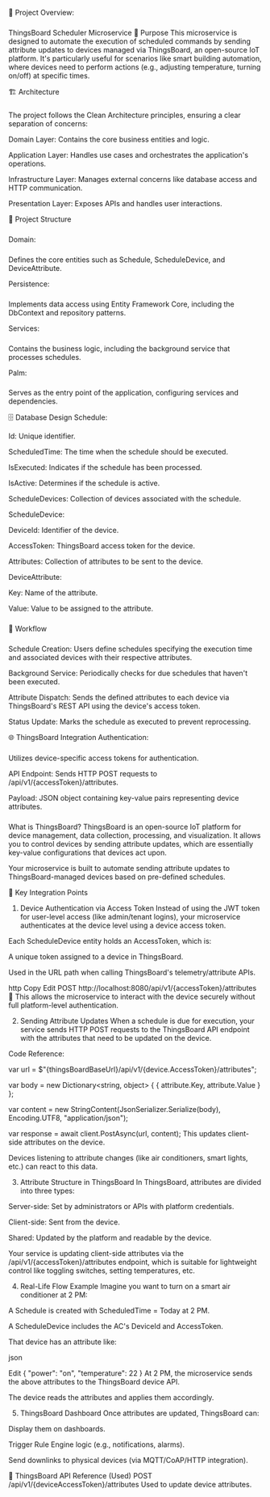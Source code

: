 📘 Project Overview:
###
ThingsBoard Scheduler Microservice
🎯 Purpose
This microservice is designed to automate the execution of scheduled commands by sending attribute updates to devices managed via ThingsBoard, an open-source IoT platform. It's particularly useful for scenarios like smart building automation, where devices need to perform actions (e.g., adjusting temperature, turning on/off) at specific times.

🏗️ Architecture
###
The project follows the Clean Architecture principles, ensuring a clear separation of concerns:

Domain Layer: Contains the core business entities and logic.

Application Layer: Handles use cases and orchestrates the application's operations.

Infrastructure Layer: Manages external concerns like database access and HTTP communication.

Presentation Layer: Exposes APIs and handles user interactions.

📁 Project Structure
###
Domain:
###
Defines the core entities such as Schedule, ScheduleDevice, and DeviceAttribute.

Persistence:
###
Implements data access using Entity Framework Core, including the DbContext and repository patterns.

Services: 
###
Contains the business logic, including the background service that processes schedules.

Palm:
###
Serves as the entry point of the application, configuring services and dependencies.

🗄️ Database Design
Schedule:

Id: Unique identifier.

ScheduledTime: The time when the schedule should be executed.

IsExecuted: Indicates if the schedule has been processed.

IsActive: Determines if the schedule is active.

ScheduleDevices: Collection of devices associated with the schedule.

ScheduleDevice:

DeviceId: Identifier of the device.

AccessToken: ThingsBoard access token for the device.

Attributes: Collection of attributes to be sent to the device.

DeviceAttribute:

Key: Name of the attribute.

Value: Value to be assigned to the attribute.
###

🔄 Workflow
###
Schedule Creation: Users define schedules specifying the execution time and associated devices with their respective attributes.

Background Service: Periodically checks for due schedules that haven't been executed.

Attribute Dispatch: Sends the defined attributes to each device via ThingsBoard's REST API using the device's access token.

Status Update: Marks the schedule as executed to prevent reprocessing.

🌐 ThingsBoard Integration
Authentication:
###
Utilizes device-specific access tokens for authentication.

API Endpoint: Sends HTTP POST requests to /api/v1/{accessToken}/attributes.

Payload: JSON object containing key-value pairs representing device attributes.
###
 What is ThingsBoard?
ThingsBoard is an open-source IoT platform for device management, data collection, processing, and visualization. It allows you to control devices by sending attribute updates, which are essentially key-value configurations that devices act upon.

Your microservice is built to automate sending attribute updates to ThingsBoard-managed devices based on pre-defined schedules.

🔗 Key Integration Points
1. Device Authentication via Access Token
Instead of using the JWT token for user-level access (like admin/tenant logins), your microservice authenticates at the device level using a device access token.

Each ScheduleDevice entity holds an AccessToken, which is:

A unique token assigned to a device in ThingsBoard.

Used in the URL path when calling ThingsBoard's telemetry/attribute APIs.

http
Copy
Edit
POST http://localhost:8080/api/v1/{accessToken}/attributes
🔐 This allows the microservice to interact with the device securely without full platform-level authentication.

2. Sending Attribute Updates
When a schedule is due for execution, your service sends HTTP POST requests to the ThingsBoard API endpoint with the attributes that need to be updated on the device.

Code Reference:



var url = $"{thingsBoardBaseUrl}/api/v1/{device.AccessToken}/attributes";

var body = new Dictionary<string, object>
{
    { attribute.Key, attribute.Value }
};

var content = new StringContent(JsonSerializer.Serialize(body), Encoding.UTF8, "application/json");

var response = await client.PostAsync(url, content);
This updates client-side attributes on the device.

Devices listening to attribute changes (like air conditioners, smart lights, etc.) can react to this data.

3. Attribute Structure in ThingsBoard
In ThingsBoard, attributes are divided into three types:

Server-side: Set by administrators or APIs with platform credentials.

Client-side: Sent from the device.

Shared: Updated by the platform and readable by the device.

Your service is updating client-side attributes via the /api/v1/{accessToken}/attributes endpoint, which is suitable for lightweight control like toggling switches, setting temperatures, etc.

4. Real-Life Flow Example
Imagine you want to turn on a smart air conditioner at 2 PM:

A Schedule is created with ScheduledTime = Today at 2 PM.

A ScheduleDevice includes the AC's DeviceId and AccessToken.

That device has an attribute like:

json

Edit
{
  "power": "on",
  "temperature": 22
}
At 2 PM, the microservice sends the above attributes to the ThingsBoard device API.

The device reads the attributes and applies them accordingly.

5. ThingsBoard Dashboard
Once attributes are updated, ThingsBoard can:

Display them on dashboards.

Trigger Rule Engine logic (e.g., notifications, alarms).

Send downlinks to physical devices (via MQTT/CoAP/HTTP integration).

🧪 ThingsBoard API Reference (Used)
POST /api/v1/{deviceAccessToken}/attributes
Used to update device attributes.
